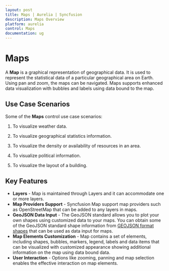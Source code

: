 ```yaml
---
layout: post
title: Maps | Aurelia | Syncfusion
description: Maps Overview
platform: aurelia
control: Maps
documentation: ug
---
```


# Maps

A **Map** is a graphical representation of geographical data. It is used to represent the statistical data of a particular geographical area on Earth. Using pan and zoom, the maps can be navigated. Maps supports enhanced data visualization with bubbles and labels using data bound to the map.

## Use Case Scenarios

Some of the **Maps** control use case scenarios:

1. To visualize weather data.

2. To visualize geographical statistics information.

3. To visualize the density or availability of resources in an area.

4. To visualize political information.

5. To visualize the layout of a building.

## Key Features

* **Layers** - Map is maintained through Layers and it can accommodate one or more layers.
* **Map Providers Support** - Syncfusion Map support map providers such as OpenStreetMap that can be added to any layers in maps.
* **GeoJSON Data Input** - The GeoJSON standard allows you to plot your own shapes using customized data to your maps. You can obtain some of the GeoJSON standard shape information from [GEOJSON format shapes](https://www.syncfusion.com/uploads/user/uploads/Maps_GeoJSON.zip) that can be used as data input for maps.
* **Map Elements Customization** - Map contains a set of elements, including shapes, bubbles, markers, legend, labels and data items that can be visualized with customized appearance showing additional information on the map using data bound data.
* **User Interaction** - Options like zooming, panning and map selection enables the effective interaction on map elements.


